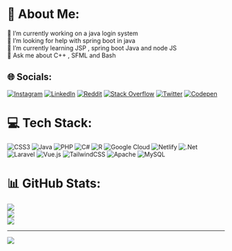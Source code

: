 # 💫 About Me:
🔭 I’m currently working on a java login system<br>🤝 I’m looking for help with spring boot in java<br>🌱 I’m currently learning JSP , spring boot Java and node JS<br>💬 Ask me about C++ , SFML and Bash


## 🌐 Socials:
[![Instagram](https://img.shields.io/badge/Instagram-%23E4405F.svg?logo=Instagram&logoColor=white)](https://instagram.com/1945.hours) [![LinkedIn](https://img.shields.io/badge/LinkedIn-%230077B5.svg?logo=linkedin&logoColor=white)](https://linkedin.com/in/patrick-amusivwa) [![Reddit](https://img.shields.io/badge/Reddit-%23FF4500.svg?logo=Reddit&logoColor=white)](https://reddit.com/user/CowPretend1228) [![Stack Overflow](https://img.shields.io/badge/-Stackoverflow-FE7A16?logo=stack-overflow&logoColor=white)](https://stackoverflow.com/users/user:18596655) [![Twitter](https://img.shields.io/badge/Twitter-%231DA1F2.svg?logo=Twitter&logoColor=white)](https://twitter.com/1945hours) [![Codepen](https://img.shields.io/badge/Codepen-000000?style=for-the-badge&logo=codepen&logoColor=white)](https://codepen.io/patrick-amusivwa) 

# 💻 Tech Stack:
![CSS3](https://img.shields.io/badge/css3-%231572B6.svg?style=for-the-badge&logo=css3&logoColor=white) ![Java](https://img.shields.io/badge/java-%23ED8B00.svg?style=for-the-badge&logo=java&logoColor=white) ![PHP](https://img.shields.io/badge/php-%23777BB4.svg?style=for-the-badge&logo=php&logoColor=white) ![C#](https://img.shields.io/badge/c%23-%23239120.svg?style=for-the-badge&logo=c-sharp&logoColor=white) ![R](https://img.shields.io/badge/r-%23276DC3.svg?style=for-the-badge&logo=r&logoColor=white) ![Google Cloud](https://img.shields.io/badge/Google%20Cloud-%234285F4.svg?style=for-the-badge&logo=google-cloud&logoColor=white) ![Netlify](https://img.shields.io/badge/netlify-%23000000.svg?style=for-the-badge&logo=netlify&logoColor=#00C7B7) ![.Net](https://img.shields.io/badge/.NET-5C2D91?style=for-the-badge&logo=.net&logoColor=white) ![Laravel](https://img.shields.io/badge/laravel-%23FF2D20.svg?style=for-the-badge&logo=laravel&logoColor=white) ![Vue.js](https://img.shields.io/badge/vuejs-%2335495e.svg?style=for-the-badge&logo=vuedotjs&logoColor=%234FC08D) ![TailwindCSS](https://img.shields.io/badge/tailwindcss-%2338B2AC.svg?style=for-the-badge&logo=tailwind-css&logoColor=white) ![Apache](https://img.shields.io/badge/apache-%23D42029.svg?style=for-the-badge&logo=apache&logoColor=white) ![MySQL](https://img.shields.io/badge/mysql-%2300f.svg?style=for-the-badge&logo=mysql&logoColor=white)
# 📊 GitHub Stats:
![](https://github-readme-stats.vercel.app/api?username=problem-solving11&theme=dark&hide_border=false&include_all_commits=false&count_private=false)<br/>
![](https://github-readme-streak-stats.herokuapp.com/?user=problem-solving11&theme=dark&hide_border=false)<br/>
![](https://github-readme-stats.vercel.app/api/top-langs/?username=problem-solving11&theme=dark&hide_border=false&include_all_commits=false&count_private=false&layout=compact)

---
[![](https://visitcount.itsvg.in/api?id=problem-solving11&icon=0&color=0)](https://visitcount.itsvg.in)

<!-- Proudly created with GPRM ( https://gprm.itsvg.in ) -->
